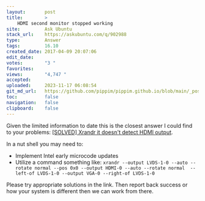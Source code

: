 ```yaml
---
layout:       post
title:        >
    HDMI second monitor stopped working
site:         Ask Ubuntu
stack_url:    https://askubuntu.com/q/902988
type:         Answer
tags:         16.10
created_date: 2017-04-09 20:07:06
edit_date:    
votes:        "3 "
favorites:    
views:        "4,747 "
accepted:     
uploaded:     2023-11-17 06:08:54
git_md_url:   https://github.com/pippim/pippim.github.io/blob/main/_posts/2017/2017-04-09-HDMI-second-monitor-stopped-working.md
toc:          false
navigation:   false
clipboard:    false
---
```


Given the limited information to date this is the closest answer I could find to your problems: [[SOLVED] Xrandr it doesn't detect HDMI output][1].

In a nut shell you may need to:

- Implement Intel early microcode updates
- Utilize a command something like: `xrandr --output LVDS-1-0 --auto --rotate normal --pos 0x0 --output HDMI-0 --auto --rotate normal  --left-of LVDS-1-0 --output VGA-0 --right-of LVDS-1-0`

Please try appropriate solutions in the link. Then report back success or how your system is different then we can work from there.


  [1]: https://bbs.archlinux.org/viewtopic.php?id=204800
